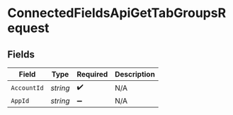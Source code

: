 # ConnectedFieldsApiGetTabGroupsRequest


## Fields

| Field              | Type               | Required           | Description        |
| ------------------ | ------------------ | ------------------ | ------------------ |
| `AccountId`        | *string*           | :heavy_check_mark: | N/A                |
| `AppId`            | *string*           | :heavy_minus_sign: | N/A                |